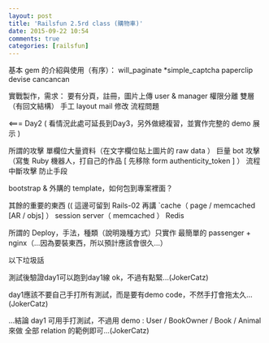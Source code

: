 ```yaml
---
layout: post
title: 'Railsfun 2.5rd class (購物車)'
date: 2015-09-22 10:54
comments: true
categories: [railsfun]
---
```





基本 gem 的介紹與使用（有序）：
will_paginate
*simple_captcha
paperclip
devise
cancancan

實戰製作，需求：
要有分頁，註冊，圖片上傳
user & manager 權限分離
雙層（有回文結構）
手工 layout
mail 修改
流程問題

<=== Day2 ( 看情況此處可延長到Day3，另外做總複習，並實作完整的 demo 展示 )

所謂的攻擊
單欄位大量資料（在文字欄位貼上圖片的 raw data ）
巨量 bot 攻擊（寫隻 Ruby 機器人，打自己的作品 [ 先移除 form authenticity_token ] ）
流程中斷攻擊
防止手段

bootstrap & 外購的 template，如何包到專案裡面？

其餘的重要的東西 (( 這邊可留到 Rails-02 再講
`cache（ page / memcached [AR / objs]  ）
session server（ memcached ）
Redis

所謂的 Deploy，手法，種類（說明幾種方式）只實作
最簡單的 passenger + nginx（...因為要裝東西，所以預計應該會很久...）



以下垃圾話

測試後驗證day1可以跑到day1線 ok，不過有點緊...(JokerCatz)

day1應該不要自己手打所有測試，而是要有demo code，不然手打會拖太久...(JokerCatz)

...結論 day1 可用手打測試，不過用 demo : User / BookOwner / Book / Animal 來做
全部 relation 的範例即可...(JokerCatz)
